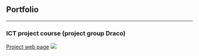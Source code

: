 ## Portfolio

---

### ICT project course (project group Draco)

[Project web page](/sample_page)
<img src="images/dummy_thumbnail.jpg?raw=true"/>




